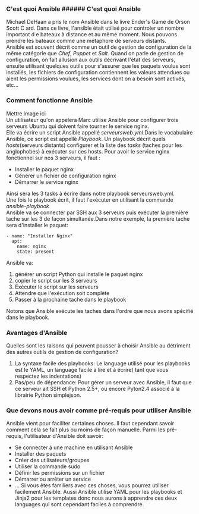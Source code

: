### C'est quoi Ansible ###### C'est quoi Ansible ###

Michael DeHaan a pris le nom Ansible dans le livre Ender's Game de Orson Scott C
ard. Dans ce livre, l'ansible était utilisé pour controler un nombre important d
e bateaux à distance et au même moment. Nous pouvons prendre les bateaux comme une métaphore de serveurs distants.   
Ansible est souvent décrit comme un outil de gestion de configuration de la même catégorie que _Chef_, _Puppet_ et _Salt_. Quand on parle de gestion de configuration, on fait allusion aux outils décrivant l'état des serveurs, ensuite utilisant quelques outils pour s'assurer que les paquets voulus sont installés, les fichiers de configuration contiennent les valeurs attendues ou aient les permissions voulues, les services dont on a besoin sont activés, etc...  

### Comment fonctionne Ansible ###

Mettre image ici   
Un utilisateur qu'on appelera Marc utilise Ansible pour configurer trois serveurs Ubuntu qui doivent faire tourner le service nginx.  
Elle va écrire un script Ansible appellé _serveursweb.yml_.Dans le vocabulaire Ansible, ce script est appellé *Playbook*. Un playbook décrit quels _hosts_(serveurs distants) configurer et la liste des _tasks_ (taches pour les anglophobes) à exécuter sur ces hosts. Pour avoir le service nginx fonctionnel sur nos 3 serveurs, il faut :
* Installer le paquet nginx
* Générer un fichier de configuration nginx
* Démarrer le service nginx

Ainsi sera les 3 tasks à écrire dans notre playbook serveursweb.yml.  
Une fois le playbook écrit, il faut l'exécuter en utilisant la commande *ansible-playbook*  
Ansible va se connecter par SSH aux 3 serveurs puis exécuter la première tache sur les 3 de façon simultanée.Dans notre exemple, la première tache sera d'installer le paquet:

```
- name: "Installer Nginx"
  apt:
    name: nginx
    state: present
```
Ansible va:
1. générer un script Python qui installe le paquet nginx
2. copier le script sur les 3 serveurs
3. Exécuter le script sur les serveurs
4. Attendre que l'exécution soit complète
5. Passer à la prochaine tache dans le playbook

Notons que Ansible exécute les taches dans l'ordre que nous avons spécifié dans le playbook.   

### Avantages d'Ansible ###
Quelles sont les raisons qui peuvent pousser à choisir Ansible au détriment des autres outils de gestion de configuration?  
1. La syntaxe facile des playbooks: Le language utilisé pour les playbooks est le YAML, un language facile à lire et à écrire( tant que vous respectez les indentations) 
2. Pas/peu de dépendance: Pour gérer un serveur avec Ansible, il faut que ce serveur ait SSH et Python 2.5+, ou encore Pyton2.4 associé à la librairie Python simplejson.    

### Que devons nous avoir comme pré-requis pour utiliser Ansible ###
Ansible vient pour faciliter certaines choses. Il faut cependant savoir comment cela se fait plus ou moins de façon manuelle. Parmi les pré-requis, l'utilisateur d'Ansible doit savoir:  
* Se connecter à une machine en utilisant Ansible
* Installer des paquets
* Créer des utilisateurs/groupes
* Utiliser la commande sudo
* Définir les permissions sur un fichier
* Démarrer ou arrêter un service
* ...
Si vous êtes familiers avec ces choses, vous pourrez utiliser facilement Ansible. Aussi Ansible utilise YAML pour les playbooks et Jinja2 pour les templates donc nous aurons à apprendre ces deux languages qui sont cependant faciles à comprendre.  

